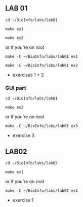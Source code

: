 ## LAB 01

`cd ~/BioInfo/labs/lab01`

`make ex1`

`make ex2`

or if you're on root

`make -C ~/BioInfo/labs/lab01 ex1`

`make -C ~/BioInfo/labs/lab01 ex2`

- exercises 1 + 2

### GUI part

`cd ~/BioInfo/labs/lab01`

`make ex3`

or if you're on root

`make -C ~/BioInfo/labs/lab01 ex3`

- exercise 3

## LAB02

`cd ~/BioInfo/labs/lab02`

`make ex1`

or if you're on root

`make -C ~/BioInfo/labs/lab02 ex1`

- exercise 1